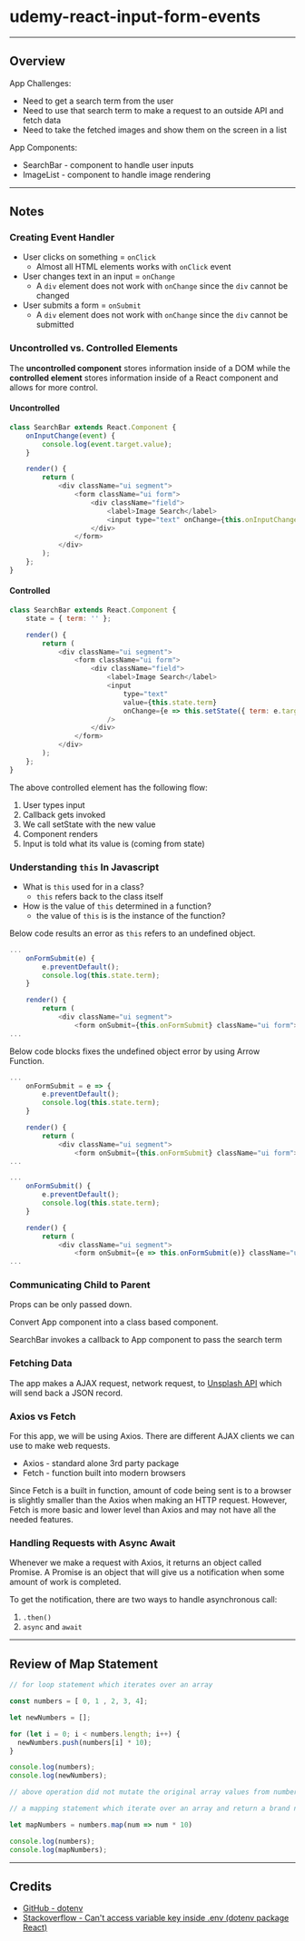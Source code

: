 # udemy-react-input-form-events

---

## Overview

App Challenges:

* Need to get a search term from the user
* Need to use that search term to make a request to an outside API and fetch data
* Need to take the fetched images and show them on the screen in a list

App Components:

* SearchBar - component to handle user inputs
* ImageList - component to handle image rendering

---

## Notes

### Creating Event Handler

* User clicks on something = `onClick`
  * Almost all HTML elements works with `onClick` event
* User changes text in an input = `onChange`
  * A `div` element does not work with `onChange` since the `div` cannot be changed
* User submits a form = `onSubmit`
  * A `div` element does not work with `onChange` since the `div` cannot be submitted

### Uncontrolled vs. Controlled Elements

The **uncontrolled component** stores information inside of a DOM while the **controlled element** stores information inside of a React component and allows for more control.

#### Uncontrolled

```javascript
class SearchBar extends React.Component {
    onInputChange(event) {
        console.log(event.target.value);
    }

    render() {
        return (
            <div className="ui segment">
                <form className="ui form">
                    <div className="field">
                        <label>Image Search</label>
                        <input type="text" onChange={this.onInputChange}/>
                    </div>
                </form>
            </div>
        );
    };
}
```

#### Controlled

```javascript
class SearchBar extends React.Component {
    state = { term: '' };

    render() {
        return (
            <div className="ui segment">
                <form className="ui form">
                    <div className="field">
                        <label>Image Search</label>
                        <input
                            type="text"
                            value={this.state.term}
                            onChange={e => this.setState({ term: e.target.value })}
                        />
                    </div>
                </form>
            </div>
        );
    };
}
```

The above controlled element has the following flow:

1. User types input
2. Callback gets invoked
3. We call setState with the new value
4. Component renders
5. Input is told what its value is (coming from state)

### Understanding `this` In Javascript

* What is `this` used for in a class?
  * `this` refers back to the class itself
* How is the value of `this` determined in a function?
  * the value of `this` is is the instance of the function?

Below code results an error as `this` refers to an undefined object.

```javascript
...
    onFormSubmit(e) {
        e.preventDefault();
        console.log(this.state.term);
    }

    render() {
        return (
            <div className="ui segment">
                <form onSubmit={this.onFormSubmit} className="ui form">
...
```

Below code blocks fixes the undefined object error by using Arrow Function.

```javascript
...
    onFormSubmit = e => {
        e.preventDefault();
        console.log(this.state.term);
    }

    render() {
        return (
            <div className="ui segment">
                <form onSubmit={this.onFormSubmit} className="ui form">
...
```

```javascript
...
    onFormSubmit() {
        e.preventDefault();
        console.log(this.state.term);
    }

    render() {
        return (
            <div className="ui segment">
                <form onSubmit={e => this.onFormSubmit(e)} className="ui form">
...
```

### Communicating Child to Parent

Props can be only passed down.

Convert App component into a class based component.

SearchBar invokes a callback to App component to pass the search term

### Fetching Data

The app makes a AJAX request, network request, to [Unsplash API](https://unsplash.com/developers) which will send back a JSON record.

### Axios vs Fetch

For this app, we will be using Axios. There are different AJAX clients we can use to make web requests.

* Axios - standard alone 3rd party package
* Fetch - function built into modern browsers

Since Fetch is a built in function, amount of code being sent is to a browser is slightly smaller than the Axios when making an HTTP request. However, Fetch is more basic and lower level than Axios and may not have all the needed features.

### Handling Requests with Async Await

Whenever we make a request with Axios, it returns an object called Promise. A Promise is an object that will give us a notification when some amount of work is completed. 

To get the notification, there are two ways to handle asynchronous call:

1. `.then()`
2. `async` and `await`

---

## Review of Map Statement

```javascript
// for loop statement which iterates over an array

const numbers = [ 0, 1 , 2, 3, 4];

let newNumbers = [];

for (let i = 0; i < numbers.length; i++) {
  newNumbers.push(numbers[i] * 10);
}

console.log(numbers);
console.log(newNumbers);

// above operation did not mutate the original array values from numbers

// a mapping statement which iterate over an array and return a brand new array

let mapNumbers = numbers.map(num => num * 10)

console.log(numbers);
console.log(mapNumbers);

```

---

## Credits

* [GitHub - dotenv](https://github.com/motdotla/dotenv)
* [Stackoverflow - Can't access variable key inside .env (dotenv package React)](https://stackoverflow.com/questions/54169021/cant-access-variable-key-inside-env-dotenv-package-react)
